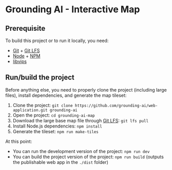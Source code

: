 # Grounding AI - Interactive Map

## Prerequisite

To build this project or to run it locally, you need:

- [Git](https://git-scm.com/) + [Git LFS](https://git-lfs.com/)
- [Node](https://nodejs.org/en) + [NPM](https://www.npmjs.com/)
- [libvips](https://www.libvips.org/)

## Run/build the project

Before anything else, you need to properly clone the project (including large files), install dependencies, and generate the map tileset:

1. Clone the project: `git clone https://github.com/grounding-ai/web-application.git grounding-ai`
2. Open the project: `cd grounding-ai-map`
3. Download the large base map file through [Git LFS](https://git-lfs.com/): `git lfs pull`
4. Install Node.js dependencies: `npm install`
5. Generate the tileset: `npm run make-tiles`

At this point:

- You can run the development version of the project: `npm run dev`
- You can build the project version of the project: `npm run build` (outputs the publishable web app in the `./dist` folder)
